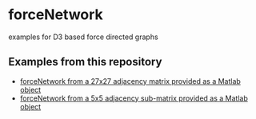 # forceNetwork
examples for D3 based force directed graphs

## Examples from this repository
- [forceNetwork from a 27x27 adjacency matrix provided as a Matlab object](http://d3va.github.io/forceNetwork/index_FN1.html)
- [forceNetwork from a 5x5 adjacency sub-matrix provided as a Matlab object](http://d3va.github.io/forceNetwork/index_FN2.html)

